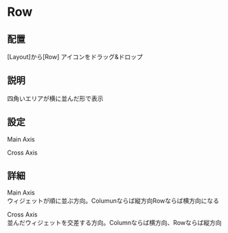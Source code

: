 # Row

## 配置

[Layout]から[Row]  アイコンをドラッグ&ドロップ

## 説明

四角いエリアが横に並んだ形で表示

## 設定

Main Axis

Cross Axis

## 詳細

Main Axis  
ウィジェットが順に並ぶ方向。Columunならば縦方向Rowならば横方向になる


Cross Axis  
並んだウィジェットを交差する方向。Columnならば横方向、Rowならば縦方向